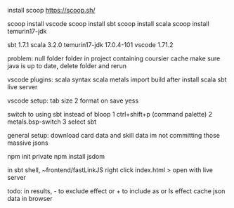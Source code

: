 

install scoop
https://scoop.sh/

scoop install vscode
scoop install sbt
scoop install scala
scoop install temurin17-jdk


sbt                 1.7.1
scala               3.2.0
temurin17-jdk       17.0.4-101
vscode              1.71.2

problem: null folder folder in project containing coursier cache
    make sure java is up to date, delete folder and rerun


vscode plugins:
scala syntax
scala metals
    import build after install
scala sbt
live server

vscode setup:
tab size 2
format on save yess

switch to using sbt instead of bloop
1 ctrl+shift+p (command palette)
2 metals.bsp-switch
3 select sbt


general setup:
download card data and skill data im not committing those massive jsons

npm init private 
npm install jsdom


in sbt shell, ~frontend/fastLinkJS
right click index.html > open with live server


todo: in results, - to exclude effect or + to include as or ls effect
cache json data in browser

